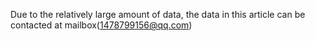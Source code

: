Due to the relatively large amount of data, the data in this article can be contacted at mailbox(1478799156@qq.com)
